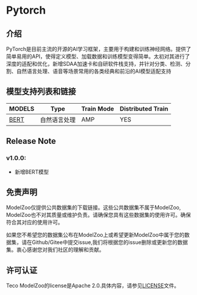 # Pytorch

## 介绍

PyTorch是目前主流的开源的AI学习框架，主要用于构建和训练神经网络。提供了简单易用的API，使得定义模型、加载数据和训练模型变得简单。太初对其进行了深度的适配和优化，新增SDAA加速卡和自研软件栈支持，并针对分类、检测、分割、自然语言处理、语音等场景常用的各类经典和前沿的AI模型适配支持


## 模型支持列表和链接

| MODELS | Type | Train Mode |Distributed Train|
| ------------- | ------------- | ------------- | ------------- |
| [BERT](./NLP/BERT) | 自然语言处理 | AMP | YES


## Release Note

### v1.0.0:
* 新增BERT模型

## 免责声明
ModelZoo仅提供公共数据集的下载链接。这些公共数据集不属于ModelZoo, ModelZoo也不对其质量或维护负责。请确保您具有这些数据集的使用许可。确保符合其对应的使用许可。

如果您不希望您的数据集公布在ModelZoo上或希望更新ModelZoo中属于您的数据集，请在Github/Gitee中提交issue,我们将根据您的issue删除或更新您的数据集。衷心感谢您对我们社区的理解和贡献。


## 许可认证
Teco ModelZoo的license是Apache 2.0.具体内容，请参见[LICENSE](../LICENSE)文件。